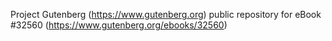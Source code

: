 Project Gutenberg (https://www.gutenberg.org) public repository for eBook #32560 (https://www.gutenberg.org/ebooks/32560)
